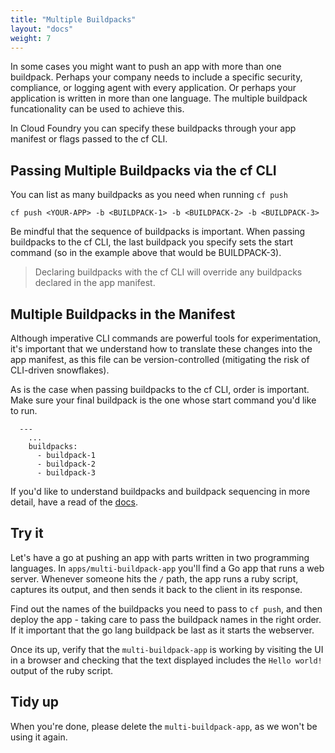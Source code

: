 ```yaml
---
title: "Multiple Buildpacks"
layout: "docs"
weight: 7
---
```


In some cases you might want to push an app with more than one buildpack. Perhaps your company needs to include a specific security, compliance, or logging agent with every application. Or perhaps your application is written in more than one language. The multiple buildpack funcationality can be used to achieve this.

In Cloud Foundry you can specify these buildpacks through your app manifest or flags passed to the cf CLI.


## Passing Multiple Buildpacks via the cf CLI

You can list as many buildpacks as you need when running `cf push`

```
cf push <YOUR-APP> -b <BUILDPACK-1> -b <BUILDPACK-2> -b <BUILDPACK-3>
```

Be mindful that the sequence of buildpacks is important. When passing buildpacks to the cf CLI, the last buildpack you specify sets the start command (so in the example above that would be BUILDPACK-3).

> Declaring buildpacks with the cf CLI will override any buildpacks declared in the app manifest.

## Multiple Buildpacks in the Manifest

Although imperative CLI commands are powerful tools for experimentation, it's important that we understand how to translate these changes into the app manifest, as this file can be version-controlled (mitigating the risk of CLI-driven snowflakes).

As is the case when passing buildpacks to the cf CLI, order is important. Make sure your final buildpack is the one whose start command you'd like to run.
```
  ---
    ...
    buildpacks:
      - buildpack-1
      - buildpack-2
      - buildpack-3
```

If you'd like to understand buildpacks and buildpack sequencing in more detail, have a read of the [docs](https://docs.cloudfoundry.org/buildpacks/understand-buildpacks.html).

## Try it

Let's have a go at pushing an app with parts written in two programming languages. In `apps/multi-buildpack-app` you'll find a Go app that runs a web server. Whenever someone hits the `/` path, the app runs a ruby script, captures its output, and then sends it back to the client in its response.

Find out the names of the buildpacks you need to pass to `cf push`, and then deploy the app - taking care to pass the buildpack names in the right order. If it important that the go lang buildpack be last as it starts the webserver.

Once its up, verify that the `multi-buildpack-app` is working by visiting the UI in a browser and checking that the text displayed includes the `Hello world!` output of the ruby script.

## Tidy up

When you're done, please delete the `multi-buildpack-app`, as we won't be using it again.